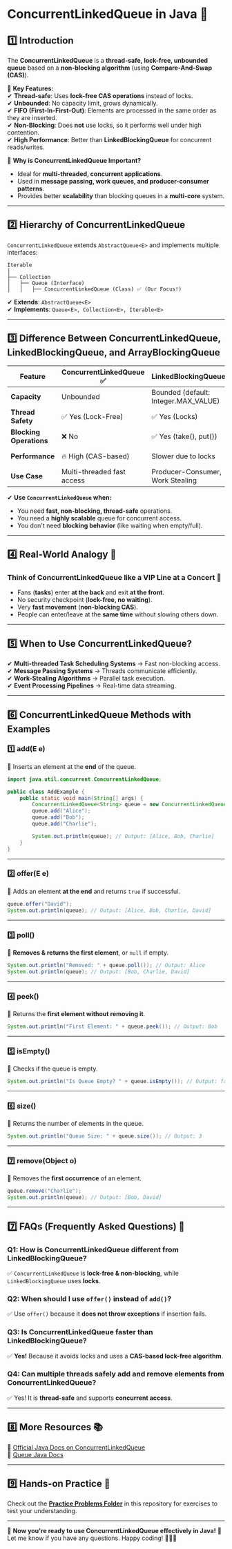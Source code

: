 
# **ConcurrentLinkedQueue in Java** 🚀  

## **1️⃣ Introduction**  
The **ConcurrentLinkedQueue** is a **thread-safe, lock-free, unbounded queue** based on a **non-blocking algorithm** (using **Compare-And-Swap (CAS)**).  

📌 **Key Features:**  
✔ **Thread-safe**: Uses **lock-free CAS operations** instead of locks.  
✔ **Unbounded**: No capacity limit, grows dynamically.  
✔ **FIFO (First-In-First-Out)**: Elements are processed in the same order as they are inserted.  
✔ **Non-Blocking**: Does **not** use locks, so it performs well under high contention.  
✔ **High Performance**: Better than **LinkedBlockingQueue** for concurrent reads/writes.  

📌 **Why is ConcurrentLinkedQueue Important?**  
- Ideal for **multi-threaded, concurrent applications**.  
- Used in **message passing, work queues, and producer-consumer patterns**.  
- Provides better **scalability** than blocking queues in a **multi-core** system.  

---

## **2️⃣ Hierarchy of ConcurrentLinkedQueue**  
`ConcurrentLinkedQueue` extends `AbstractQueue<E>` and implements multiple interfaces:

```
Iterable  
│  
├── Collection  
│   ├── Queue (Interface)  
│   │   ├── ConcurrentLinkedQueue (Class) ✅ (Our Focus!)
```

✔ **Extends**: `AbstractQueue<E>`  
✔ **Implements**: `Queue<E>, Collection<E>, Iterable<E>`  

---

## **3️⃣ Difference Between ConcurrentLinkedQueue, LinkedBlockingQueue, and ArrayBlockingQueue**  

| Feature                | **ConcurrentLinkedQueue** ✅ | **LinkedBlockingQueue** | **ArrayBlockingQueue** |
|-----------------------|----------------------|----------------------|----------------------|
| **Capacity**         | Unbounded | Bounded (default: Integer.MAX_VALUE) | Bounded (fixed size) |
| **Thread Safety**    | ✅ Yes (Lock-Free) | ✅ Yes (Locks) | ✅ Yes (Locks) |
| **Blocking Operations** | ❌ No | ✅ Yes (take(), put()) | ✅ Yes (take(), put()) |
| **Performance**      | 🔥 High (CAS-based) | Slower due to locks | 🔥 Faster (Array-based) |
| **Use Case**         | Multi-threaded fast access | Producer-Consumer, Work Stealing | High-speed bounded queue |

✔ **Use `ConcurrentLinkedQueue` when:**  
- You need **fast, non-blocking, thread-safe** operations.  
- You need a **highly scalable** queue for concurrent access.  
- You don't need **blocking behavior** (like waiting when empty/full).  

---

## **4️⃣ Real-World Analogy** 🚗  

### **Think of ConcurrentLinkedQueue like a VIP Line at a Concert 🎤**  
- Fans (**tasks**) enter **at the back** and exit **at the front**.  
- No security checkpoint (**lock-free, no waiting**).  
- Very **fast movement** (**non-blocking CAS**).  
- People can enter/leave at the **same time** without slowing others down.  

---

## **5️⃣ When to Use ConcurrentLinkedQueue?**  

✔ **Multi-threaded Task Scheduling Systems** → Fast non-blocking access.  
✔ **Message Passing Systems** → Threads communicate efficiently.  
✔ **Work-Stealing Algorithms** → Parallel task execution.  
✔ **Event Processing Pipelines** → Real-time data streaming.  

---

## **6️⃣ ConcurrentLinkedQueue Methods with Examples**  

### **1️⃣ add(E e)**
📌 Inserts an element at the **end** of the queue.  

```java
import java.util.concurrent.ConcurrentLinkedQueue;

public class AddExample {
    public static void main(String[] args) {
        ConcurrentLinkedQueue<String> queue = new ConcurrentLinkedQueue<>();
        queue.add("Alice");
        queue.add("Bob");
        queue.add("Charlie");

        System.out.println(queue); // Output: [Alice, Bob, Charlie]
    }
}
```

---

### **2️⃣ offer(E e)**
📌 Adds an element **at the end** and returns `true` if successful.  

```java
queue.offer("David");
System.out.println(queue); // Output: [Alice, Bob, Charlie, David]
```

---

### **3️⃣ poll()**
📌 **Removes & returns the first element**, or `null` if empty.  

```java
System.out.println("Removed: " + queue.poll()); // Output: Alice
System.out.println(queue); // Output: [Bob, Charlie, David]
```

---

### **4️⃣ peek()**
📌 Returns the **first element without removing it**.  

```java
System.out.println("First Element: " + queue.peek()); // Output: Bob
```

---

### **5️⃣ isEmpty()**
📌 Checks if the queue is empty.  

```java
System.out.println("Is Queue Empty? " + queue.isEmpty()); // Output: false
```

---

### **6️⃣ size()**
📌 Returns the number of elements in the queue.  

```java
System.out.println("Queue Size: " + queue.size()); // Output: 3
```

---

### **7️⃣ remove(Object o)**
📌 Removes the **first occurrence** of an element.  

```java
queue.remove("Charlie");
System.out.println(queue); // Output: [Bob, David]
```

---

## **7️⃣ FAQs (Frequently Asked Questions) 🤔**  

### **Q1: How is ConcurrentLinkedQueue different from LinkedBlockingQueue?**  
✅ `ConcurrentLinkedQueue` is **lock-free & non-blocking**, while `LinkedBlockingQueue` uses **locks**.  

### **Q2: When should I use `offer()` instead of `add()`?**  
✅ Use `offer()` because it **does not throw exceptions** if insertion fails.  

### **Q3: Is ConcurrentLinkedQueue faster than LinkedBlockingQueue?**  
✅ **Yes!** Because it avoids locks and uses a **CAS-based lock-free algorithm**.  

### **Q4: Can multiple threads safely add and remove elements from ConcurrentLinkedQueue?**  
✅ Yes! It is **thread-safe** and supports **concurrent access**.  

---

## **8️⃣ More Resources** 📚  
🔗 [Official Java Docs on ConcurrentLinkedQueue](https://docs.oracle.com/javase/8/docs/api/java/util/concurrent/ConcurrentLinkedQueue.html)  
🔗 [Queue Java Docs](https://docs.oracle.com/javase/8/docs/api/java/util/Queue.html)  

---

## **9️⃣ Hands-on Practice** 🎯  
Check out the **[Practice Problems Folder](./practice/concurrentlinkedqueue/)** in this repository for exercises to test your understanding.

---

🚀 **Now you're ready to use ConcurrentLinkedQueue effectively in Java!** 🎯 Let me know if you have any questions. Happy coding! 👨‍💻🔥
